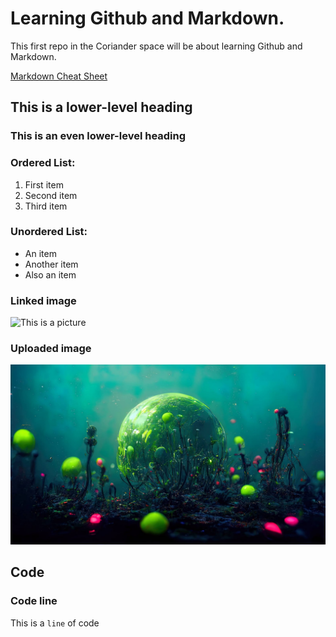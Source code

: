 # Learning Github and Markdown.
This first repo in the Coriander space will be about learning Github and Markdown.

[Markdown Cheat Sheet](https://markdownguide.offshoot.io/cheat-sheet/)

## This is a lower-level heading

### This is an even lower-level heading

### Ordered List:
1. First item
2. Second item
3. Third item

### Unordered List:
- An item
- Another item
- Also an item

### Linked image
![This is a picture](https://deep-image.ai/blog/content/images/size/w1600/2022/09/a-beautiful-nebula-in-outer-space-kayptz4d.jpeg)

### Uploaded image
![Alieny picture](./underwater-magic-world-8tyxt9yz.jpeg)

## Code

### Code line
This is a `line` of code



